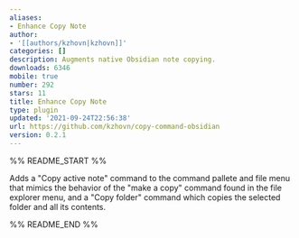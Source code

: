 ```yaml
---
aliases:
- Enhance Copy Note
author:
- '[[authors/kzhovn|kzhovn]]'
categories: []
description: Augments native Obsidian note copying.
downloads: 6346
mobile: true
number: 292
stars: 11
title: Enhance Copy Note
type: plugin
updated: '2021-09-24T22:56:38'
url: https://github.com/kzhovn/copy-command-obsidian
version: 0.2.1
---
```


%% README_START %%

Adds a "Copy active note" command to the command pallete and file menu that mimics the behavior of the "make a copy" command found in the file explorer menu, and a "Copy folder" command which copies the selected folder and all its contents.

%% README_END %%